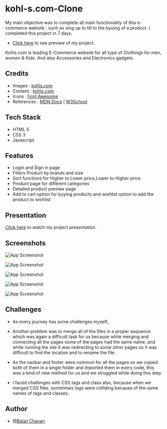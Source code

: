 # kohl-s.com-Clone



My main objective was to complete all main functionality of this e-commerce website , such as sing up to till to the byuing of a product.
 I  completed this project in 7 days.

- [Click here](https://taupe-boba-a36cbd.netlify.app/) to see preview of my project.

Kohls.com is leading E-Commerce website for all type of Clothings for men, women & Kids. And also Accessories and Electronics gadgets.

## Credits

- Images : [kohls.com](https://www.kohls.com/)
- Content : [kohls.com](https://www.kohls.com/)
- Icons : [Font Awesome](https://fontawesome.com/)
- References : [MDN Docs](https://developer.mozilla.org/en-US/) | [W3School](https://www.w3schools.com/)

## Tech Stack

- HTML 5
- CSS 3
- Javascript

## Features

- Login and Sign in page
- Filters Product by brands and size
- Sort functions for Higher to Lower price,Lower to Higher price
- Product page for different categories
- Detailed product preview page
- Add to cart option for buying products and wishlist option to add the product to wishlist

## Presentation

[Click here](https://drive.google.com/file/d/1tBxWmtdvQ-4OnDezjUOA0j7Mn2tbyjMo/view?usp=sharing) to watch my project presentation.

## Screenshots


![App Screenshot](./screenshot/Screenshot%20(401).png)

![App Screenshot](./screenshot/Screenshot%20(403).png)

![App Screenshot](./screenshot/Screenshot%20(404).png)

![App Screenshot](./screenshot/Screenshot%20(405).png)

![App Screenshot](./screenshot/Screenshot%20(406).png)

## Challenges

- As every journey has some challenges myself., 

- Another problem was to merge all of the files in a proper sequence which was again a difficult task for us because while merging and connecting all the pages some of the pages had the same name, and while running the site it was redirecting to some other pages so it was difficult to find the location and to rename the file.

- As the navbar and footer were common for all the pages so we copied both of them in a single folder and imported them in every code, this was a kind of new method for us and we struggled while doing this step.

- I faced challenges with CSS tags and class also, because when we merged CSS files. sometimes tags were colliding because of the same names of tags and classes.




## Author

- [@Balaji Chavan](https://github.com/cbalaji1997)
